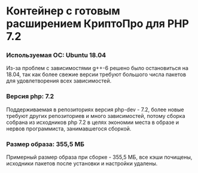 # Контейнер с готовым расширением КриптоПро для PHP 7.2

### Используемая ОС: Ubuntu 18.04

Из-за проблем с зависимостями g++-6 решено было остановиться на 18.04, так как более свежие версии требуют большого числа пакетов для удовлетворения всех зависимостей.

### Версия php: 7.2

Поддерживаемая в репозиториях версия php-dev - 7.2, более новые требуют других репозиториев и много зависимостей, потому сборка собрана из исходников php 7.2  в целях экономии места в образе и нервов программиста, занимавшегося сборкой.

### Размер образа: 355,5 МБ

Примерный размер образа при сборке - 355,5 МБ, все кэши почищены, исходники пакетов после установки и настройки удалены.